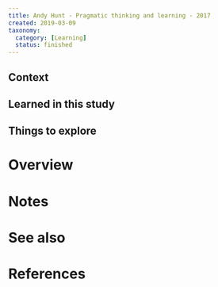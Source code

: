 ```yaml
---
title: Andy Hunt - Pragmatic thinking and learning - 2017
created: 2019-03-09
taxonomy:
  category: [Learning]
  status: finished
---
```


## Context

## Learned in this study

## Things to explore

# Overview

# Notes

# See also

# References
